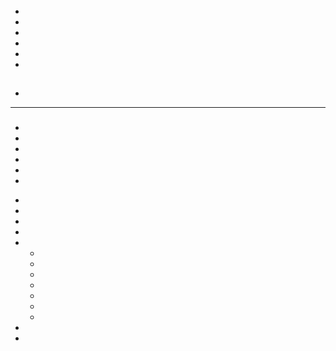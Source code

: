 # 

## 

[]()

[]()



## 

[]()

![]()



![]()

![]()



[]()

## 



- 
- []()
- 
- 
- 
- 

## 

- []()

---

### 



- 
- 
- 
- 
- 
- 





[]()[]()

- 
- 
- 
- 
- - 
  - 
  - 
  - 
  - 
  - 
  - 
  
  
- 
- 

#### 

[]()

